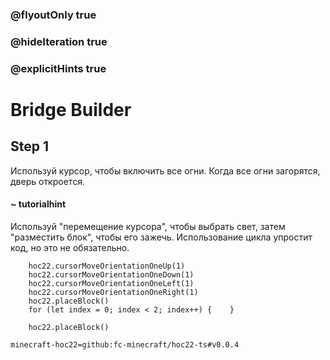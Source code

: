 ### @flyoutOnly true
### @hideIteration true
### @explicitHints true


# Bridge Builder

## Step 1  
Используй курсор, чтобы включить все огни. Когда все огни загорятся, дверь откроется.  

#### ~ tutorialhint  
Используй "перемещение курсора", чтобы выбрать свет, затем "разместить блок", чтобы его зажечь. Использование цикла упростит код, но это не обязательно.  



```ghost
    hoc22.cursorMoveOrientationOneUp(1)
    hoc22.cursorMoveOrientationOneDown(1)
    hoc22.cursorMoveOrientationOneLeft(1)
    hoc22.cursorMoveOrientationOneRight(1)
    hoc22.placeBlock()
    for (let index = 0; index < 2; index++) {    }
```
```template
    hoc22.placeBlock()
```
```package
minecraft-hoc22=github:fc-minecraft/hoc22-ts#v0.0.4
```